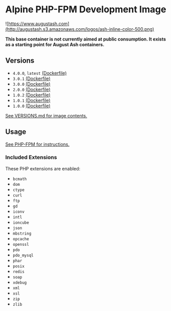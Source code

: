 # Alpine PHP-FPM Development Image

![https://www.augustash.com](http://augustash.s3.amazonaws.com/logos/ash-inline-color-500.png)

**This base container is not currently aimed at public consumption. It exists as a starting point for August Ash containers.**

## Versions

- `4.0.0`, `latest` [(Dockerfile)](https://github.com/augustash/docker-alpine-phpfpm-dev/blob/4.0.0/Dockerfile)
- `3.0.1` [(Dockerfile)](https://github.com/augustash/docker-alpine-phpfpm-dev/blob/3.0.1/Dockerfile)
- `3.0.0` [(Dockerfile)](https://github.com/augustash/docker-alpine-phpfpm-dev/blob/3.0.0/Dockerfile)
- `2.0.0` [(Dockerfile)](https://github.com/augustash/docker-alpine-phpfpm-dev/blob/2.0.0/Dockerfile)
- `1.0.2` [(Dockerfile)](https://github.com/augustash/docker-alpine-phpfpm-dev/blob/1.0.2/Dockerfile)
- `1.0.1` [(Dockerfile)](https://github.com/augustash/docker-alpine-phpfpm-dev/blob/1.0.1/Dockerfile)
- `1.0.0` [(Dockerfile)](https://github.com/augustash/docker-alpine-phpfpm-dev/blob/1.0.0/Dockerfile)

[See VERSIONS.md for image contents.](https://github.com/augustash/docker-alpine-phpfpm-dev/blob/master/VERSIONS.md)

## Usage

[See PHP-FPM for instructions.](https://github.com/augustash/docker-alpine-phpfpm/blob/master/README.md)

### Included Extensions

These PHP extensions are enabled:

- `bcmath`
- `dom`
- `ctype`
- `curl`
- `ftp`
- `gd`
- `iconv`
- `intl`
- `ioncube`
- `json`
- `mbstring`
- `opcache`
- `openssl`
- `pdo`
- `pdo_mysql`
- `phar`
- `posix`
- `redis`
- `soap`
- `xdebug`
- `xml`
- `xsl`
- `zip`
- `zlib`
